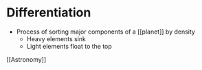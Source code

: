 # Differentiation

- Process of sorting major components of a [[planet]] by density
  - Heavy elements sink
  - Light elements float to the top

[[Astronomy]]

